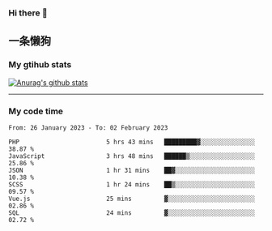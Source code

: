 ### Hi there 👋

## 一条懒狗
<!--
**kiss-me-quickly/kiss-me-quickly** is a ✨ _special_ ✨ repository because its `README.md` (this file) appears on your GitHub profile.

Here are some ideas to get you started:

- 🔭 I’m currently working on ...
- 🌱 I’m currently learning ...
- 👯 I’m looking to collaborate on ...
- 🤔 I’m looking for help with ...
- 💬 Ask me about ...
- 📫 How to reach me: ...
- 😄 Pronouns: ...
- ⚡ Fun fact: ...
-->


### My gtihub stats

[![Anurag's github stats](https://github-readme-stats.vercel.app/api?username=kiss-me-quickly)](https://github.com/anuraghazra/github-readme-stats)

***

### My code time

<!--START_SECTION:waka-->

```text
From: 26 January 2023 - To: 02 February 2023

PHP                        5 hrs 43 mins   █████████▓░░░░░░░░░░░░░░░   38.87 %
JavaScript                 3 hrs 48 mins   ██████▒░░░░░░░░░░░░░░░░░░   25.86 %
JSON                       1 hr 31 mins    ██▓░░░░░░░░░░░░░░░░░░░░░░   10.38 %
SCSS                       1 hr 24 mins    ██▒░░░░░░░░░░░░░░░░░░░░░░   09.57 %
Vue.js                     25 mins         ▓░░░░░░░░░░░░░░░░░░░░░░░░   02.86 %
SQL                        24 mins         ▓░░░░░░░░░░░░░░░░░░░░░░░░   02.72 %
```

<!--END_SECTION:waka-->
